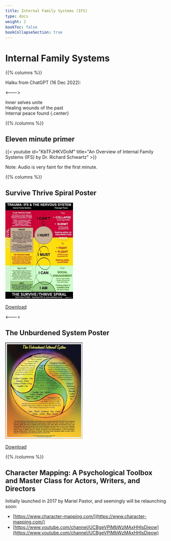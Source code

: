 ```yaml
---
title: Internal Family Systems (IFS)
type: docs
weight: 2
bookToc: false
bookCollapseSection: true
---
```


# Internal Family Systems

{{% columns %}}

Haiku from ChatGPT (16 Dec 2022):

<--->

Inner selves unite  
Healing wounds of the past  
Internal peace found
{.center}

{{% /columns %}}

## Eleven minute primer

{{< youtube id="KbTFJHKVDoM" title="An Overview of Internal Family Systems (IFS) by Dr. Richard Schwartz" >}}

Note: Audio is very faint for the first minute.

{{% columns %}}

## Survive Thrive Spiral Poster

![Survive Thrive Spiral](The-SurviveThrive-Spiral-small-212x300.jpg)

[Download](https://calmheart.co.uk/resources/)

<--->

## The Unburdened System Poster

![The Unburdened System](UnburdenedSystem.png)

[Download](https://www.marielpastor.com/the-unburdened-system)

{{% /columns %}}

## Character Mapping: A Psychological Toolbox and Master Class for Actors, Writers, and Directors

Initially launched in 2017 by Mariel Pastor, and seemingly will be relaunching soon:

- [https://www.character-mapping.com/](https://www.character-mapping.com/)
- [https://www.youtube.com/channel/UCBgeVPlMbWzMAxHHIsDieow](https://www.youtube.com/channel/UCBgeVPlMbWzMAxHHIsDieow)

